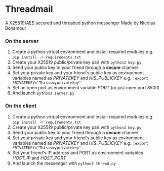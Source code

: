 # Threadmail

A X25519/AES secured and threaded python messenger
Made by Nicolas Bonamour

### On the server

1. Create a python virtual environment and install required modules e.g. `pip install -r requirements.txt`
2. Create your X25519 public/private key pair with `python3 key.py`
3. Send your public key to your friend through a **secure** channel
4. Set your private key and your friend's public key as environment variables named as *PRIVATEKEY* and *HIS_PUBLICKEY*
    e.g. : `export PRIVATEKEY="Thisismyprivatekey"`
5. Set an open port as environment variable *PORT* (or just open port 8500)
6. And launch `python3 server.py`

### On the client

1. Create a python virtual environment and install required modules e.g. `pip install -r requirements.txt`
2. Create your X25519 public/private key pair with `python3 key.py`
3. Send your public key to your friend through a **secure** channel
4. Set your private key and your friend's public key as environment variables named as *PRIVATEKEY* and *HIS_PUBLICKEY*
    e.g. : `export PRIVATEKEY="Thisismyprivatekey"`
5. Set your friend's IP address and PORT as environment variables *HOST_IP* and *HOST_PORT*
6. And launch the messenger with `python3 thread.py`
